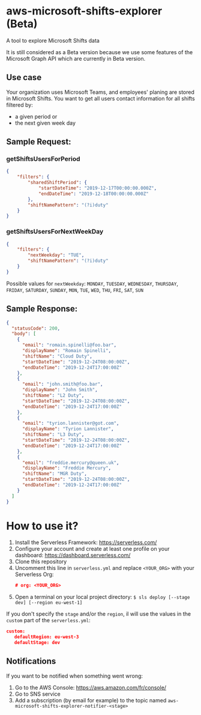 # aws-microsoft-shifts-explorer (Beta)
 A tool to explore Microsoft Shifts data

It is still considered as a Beta version because we use some features of the Microsoft Graph API which are currently in Beta version. 

## Use case
Your organization uses Microsoft Teams, and employees' planing are stored in Microsoft Shifts.
You want to get all users contact information for all shifts filtered by:
- a given period
or
- the next given week day

## Sample Request:

### getShiftsUsersForPeriod
```json
{
    "filters": {
        "sharedShiftPeriod": {
            "startDateTime": "2019-12-17T00:00:00.000Z",
            "endDateTime": "2019-12-18T00:00:00.000Z"
        },
        "shiftNamePattern": "(?i)duty"
    }
}
```

### getShiftsUsersForNextWeekDay
```json
{
    "filters": {
        "nextWeekday": "TUE",
        "shiftNamePattern": "(?i)duty"
    }
}
```

Possible values for `nextWeekday`: 
`MONDAY`, `TUESDAY`, `WEDNESDAY`, `THURSDAY`, `FRIDAY`, `SATURDAY`, `SUNDAY`, `MON`, `TUE`, `WED`, `THU`, `FRI`, `SAT`, `SUN`

## Sample Response:
```json
{
  "statusCode": 200,
  "body": [
    {
      "email": "romain.spinelli@foo.bar",
      "displayName": "Romain Spinelli",
      "shiftName": "Cloud Duty",
      "startDateTime": "2019-12-24T08:00:00Z",
      "endDateTime": "2019-12-24T17:00:00Z"
    },
    {
      "email": "john.smith@foo.bar",
      "displayName": "John Smith",
      "shiftName": "L2 Duty",
      "startDateTime": "2019-12-24T08:00:00Z",
      "endDateTime": "2019-12-24T17:00:00Z"
    },
    {
      "email": "tyrion.lannister@got.com",
      "displayName": "Tyrion Lannister",
      "shiftName": "L3 Duty",
      "startDateTime": "2019-12-24T08:00:00Z",
      "endDateTime": "2019-12-24T17:00:00Z"
    },
    {
      "email": "freddie.mercury@queen.uk",
      "displayName": "Freddie Mercury",
      "shiftName": "MGR Duty",
      "startDateTime": "2019-12-24T08:00:00Z",
      "endDateTime": "2019-12-24T17:00:00Z"
    }
  ]
}
```

# How to use it?

1. Install the Serverless Framework: https://serverless.com/
2. Configure your account and create at least one profile on your dashboard: https://dashboard.serverless.com/
3. Clone this repository
4. Uncomment this line in `serverless.yml` and replace `<YOUR_ORG>` with your Serverless Org:
   ```json
   # org: <YOUR_ORG>
   ```
5. Open a terminal on your local project directory:
`
$ sls deploy [--stage dev] [--region eu-west-1]
`

If you don't specify the `stage` and/or the `region`, il will use the values in the `custom` part of the `serverless.yml`:
 ```json
 custom:
    defaultRegion: eu-west-3
    defaultStage: dev
 ```

## Notifications

If you want to be notified when something went wrong:
1. Go to the AWS Console: https://aws.amazon.com/fr/console/
2. Go to SNS service
3. Add a subscription (by email for example) to the topic named `aws-microsoft-shifts-explorer-notifier-<stage>`
